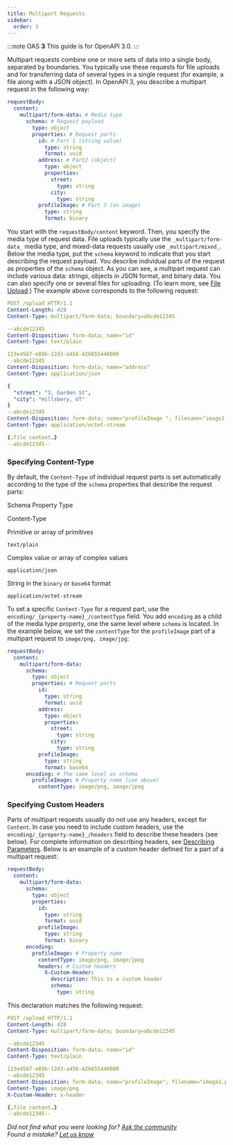```yaml
---
title: Multipart Requests
sidebar:
  order: 3
---
```


:::note
OAS **3** This guide is for OpenAPI 3.0.
:::

Multipart requests combine one or more sets of data into a single body, separated by boundaries. You typically use these requests for file uploads and for transferring data of several types in a single request (for example, a file along with a JSON object). In OpenAPI 3, you describe a multipart request in the following way:

```yaml
requestBody:
  content:
    multipart/form-data: # Media type
      schema: # Request payload
        type: object
        properties: # Request parts
          id: # Part 1 (string value)
            type: string
            format: uuid
          address: # Part2 (object)
            type: object
            properties:
              street:
                type: string
              city:
                type: string
          profileImage: # Part 3 (an image)
            type: string
            format: binary
```

You start with the `requestBody/content` keyword. Then, you specify the media type of request data. File uploads typically use the `_multipart/form-data_` media type, and mixed-data requests usually use `_multipart/mixed_`. Below the media type, put the `schema` keyword to indicate that you start describing the request payload. You describe individual parts of the request as properties of the `schema` object. As you can see, a multipart request can include various data: strings, objects in JSON format, and binary data. You can also specify one or several files for uploading. (To learn more, see [File Upload](/docs/specification/describing-request-body/file-upload/).) The example above corresponds to the following request:

```yaml
POST /upload HTTP/1.1
Content-Length: 428
Content-Type: multipart/form-data; boundary=abcde12345

--abcde12345
Content-Disposition: form-data; name="id"
Content-Type: text/plain

123e4567-e89b-12d3-a456-426655440000
--abcde12345
Content-Disposition: form-data; name="address"
Content-Type: application/json

{
  "street": "3, Garden St",
  "city": "Hillsbery, UT"
}
--abcde12345
Content-Disposition: form-data; name="profileImage "; filename="image1.png"
Content-Type: application/octet-stream

{…file content…}
--abcde12345--
```

### Specifying Content-Type

By default, the `Content-Type` of individual request parts is set automatically according to the type of the `schema` properties that describe the request parts:

Schema Property Type

Content-Type

Primitive or array of primitives

`text/plain`

Complex value or array of complex values

`application/json`

String in the `binary` or `base64` format

`application/octet-stream`

To set a specific `Content-Type` for a request part, use the `encoding/_{property-name}_/contentType` field. You add `encoding` as a child of the media type property, one the same level where `schema` is located. In the example below, we set the `contentType` for the `profileImage` part of a multipart request to `image/png, image/jpg`:

```yml
requestBody:
  content:
    multipart/form-data:
      schema:
        type: object
        properties: # Request parts
          id:
            type: string
            format: uuid
          address:
            type: object
            properties:
              street:
                type: string
              city:
                type: string
          profileImage:
            type: string
            format: base64
      encoding: # The same level as schema
        profileImage: # Property name (see above)
          contentType: image/png, image/jpeg
```

### Specifying Custom Headers

Parts of multipart requests usually do not use any headers, except for `Content`. In case you need to include custom headers, use the `encoding/_{property-name}_/headers` field to describe these headers (see below). For complete information on describing headers, see [Describing Parameters](/docs/specification/describing-parameters/). Below is an example of a custom header defined for a part of a multipart request:

```yaml
requestBody:
  content:
    multipart/form-data:
      schema:
        type: object
        properties:
          id:
            type: string
            format: uuid
          profileImage:
            type: string
            format: binary
      encoding:
        profileImage: # Property name
          contentType: image/png, image/jpeg
          headers: # Custom headers
            X-Custom-Header:
              description: This is a custom header
              schema:
                type: string
```

This declaration matches the following request:

```yaml
POST /upload HTTP/1.1
Content-Length: 428
Content-Type: multipart/form-data; boundary=abcde12345

--abcde12345
Content-Disposition: form-data; name="id"
Content-Type: text/plain

123e4567-e89b-12d3-a456-426655440000
--abcde12345
Content-Disposition: form-data; name="profileImage"; filename="image1.png"
Content-Type: image/png
X-Custom-Header: x-header

{…file content…}
--abcde12345--
```

_Did not find what you were looking for? [Ask the community](https://community.smartbear.com/t5/Swagger-Open-Source-Tools/bd-p/SwaggerOSTools)  
Found a mistake? [Let us know](https://github.com/swagger-api/swagger.io/issues)_
